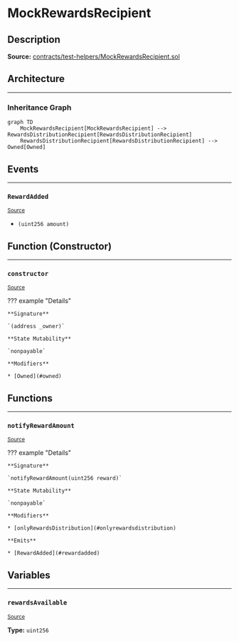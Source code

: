# MockRewardsRecipient

## Description


**Source:** [contracts/test-helpers/MockRewardsRecipient.sol](https://github.com/Synthetixio/synthetix/tree/develop/contracts/test-helpers/MockRewardsRecipient.sol)

## Architecture


---
### Inheritance Graph

```mermaid
graph TD
    MockRewardsRecipient[MockRewardsRecipient] --> RewardsDistributionRecipient[RewardsDistributionRecipient]
    RewardsDistributionRecipient[RewardsDistributionRecipient] --> Owned[Owned]
```

## Events


---
### `RewardAdded`

<sub>[Source](https://github.com/Synthetixio/synthetix/tree/develop/contracts/test-helpers/MockRewardsRecipient.sol#L17)</sub>



- `(uint256 amount)`

## Function (Constructor)


---
### `constructor`

<sub>[Source](https://github.com/Synthetixio/synthetix/tree/develop/contracts/test-helpers/MockRewardsRecipient.sol#L10)</sub>



??? example "Details"

    **Signature**

    `(address _owner)`

    **State Mutability**

    `nonpayable`

    **Modifiers**

    * [Owned](#owned)

## Functions


---
### `notifyRewardAmount`

<sub>[Source](https://github.com/Synthetixio/synthetix/tree/develop/contracts/test-helpers/MockRewardsRecipient.sol#L12)</sub>



??? example "Details"

    **Signature**

    `notifyRewardAmount(uint256 reward)`

    **State Mutability**

    `nonpayable`

    **Modifiers**

    * [onlyRewardsDistribution](#onlyrewardsdistribution)

    **Emits**

    * [RewardAdded](#rewardadded)

## Variables


---
### `rewardsAvailable`

<sub>[Source](https://github.com/Synthetixio/synthetix/tree/develop/contracts/test-helpers/MockRewardsRecipient.sol#L8)</sub>





**Type:** `uint256`

